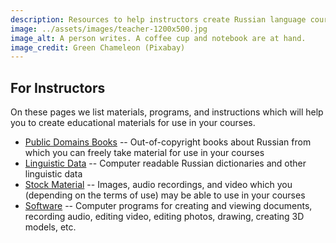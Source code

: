 ```yaml
---
description: Resources to help instructors create Russian language course material
image: ../assets/images/teacher-1200x500.jpg
image_alt: A person writes. A coffee cup and notebook are at hand.
image_credit: Green Chameleon (Pixabay)
---
```

## For Instructors

On these pages we list materials, programs, and instructions which will
help you to create educational materials for use in your courses.

* [Public Domains Books](public-domain-books) --
	Out-of-copyright books about Russian from which you can freely take
	material for use in your courses
* [Linguistic Data](linguistic-data) --
	Computer readable Russian dictionaries and other linguistic data
* [Stock Material](stock-material) --
	Images, audio recordings, and video which you (depending on the terms
	of use) may be able to use in your courses
* [Software](software) --
	Computer programs for creating and viewing documents, recording audio,
	editing video, editing photos, drawing, creating 3D models, etc.
